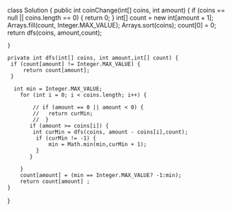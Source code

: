 class Solution {
    public int coinChange(int[] coins, int amount) {
        if (coins == null || coins.length == 0) {
            return 0;
        }
        int[] count = new int[amount + 1];
        Arrays.fill(count, Integer.MAX_VALUE);
        Arrays.sort(coins);
        count[0] = 0;
        return  dfs(coins, amount,count);

    }

    private int dfs(int[] coins, int amount,int[] count) {
     if (count[amount] != Integer.MAX_VALUE) {
         return count[amount];
     }

      int min = Integer.MAX_VALUE;
        for (int i = 0; i < coins.length; i++) {

            // if (amount == 0 || amount < 0) {
            //   return curMin;
            //  }
           if (amount >= coins[i]) {
            int curMin = dfs(coins, amount - coins[i],count);
             if (curMin != -1) {
                 min = Math.min(min,curMin + 1);
             }
           }

        }
        count[amount] = (min == Integer.MAX_VALUE? -1:min);
        return count[amount] ;
    }


}

